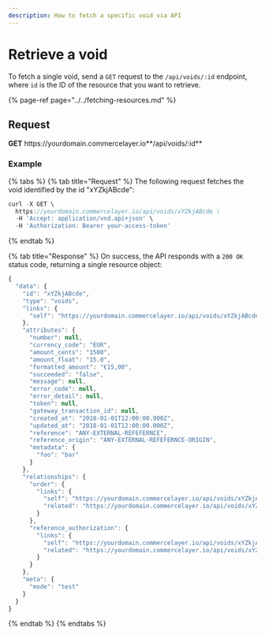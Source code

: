 ```yaml
---
description: How to fetch a specific void via API
---
```


# Retrieve a void

To fetch a single void, send a `GET` request to the `/api/voids/:id` endpoint, where `id` is the ID of the resource that you want to retrieve.

{% page-ref page="../../fetching-resources.md" %}

## Request

**GET** https://<i></i>yourdomain.commercelayer.io**/api/voids/:id**

### **Example**

{% tabs %}
{% tab title="Request" %}
The following request fetches the void identified by the id "xYZkjABcde":

```javascript
curl -X GET \
  https://yourdomain.commercelayer.io/api/voids/xYZkjABcde \
  -H 'Accept: application/vnd.api+json' \
  -H 'Authorization: Bearer your-access-token'
```
{% endtab %}

{% tab title="Response" %}
On success, the API responds with a `200 OK` status code, returning a single resource object:

```javascript
{
  "data": {
    "id": "xYZkjABcde",
    "type": "voids",
    "links": {
      "self": "https://yourdomain.commercelayer.io/api/voids/xYZkjABcde"
    },
    "attributes": {
      "number": null,
      "currency_code": "EUR",
      "amount_cents": "1500",
      "amount_float": "15.0",
      "formatted_amount": "€15,00",
      "succeeded": "false",
      "message": null,
      "error_code": null,
      "error_detail": null,
      "token": null,
      "gateway_transaction_id": null,
      "created_at": "2018-01-01T12:00:00.000Z",
      "updated_at": "2018-01-01T12:00:00.000Z",
      "reference": "ANY-EXTERNAL-REFEFERNCE",
      "reference_origin": "ANY-EXTERNAL-REFEFERNCE-ORIGIN",
      "metadata": {
        "foo": "bar"
      }
    },
    "relationships": {
      "order": {
        "links": {
          "self": "https://yourdomain.commercelayer.io/api/voids/xYZkjABcde/relationships/order",
          "related": "https://yourdomain.commercelayer.io/api/voids/xYZkjABcde/order"
        }
      },
      "reference_authorization": {
        "links": {
          "self": "https://yourdomain.commercelayer.io/api/voids/xYZkjABcde/relationships/reference_authorization",
          "related": "https://yourdomain.commercelayer.io/api/voids/xYZkjABcde/reference_authorization"
        }
      }
    },
    "meta": {
      "mode": "test"
    }
  }
}
```
{% endtab %}
{% endtabs %}

